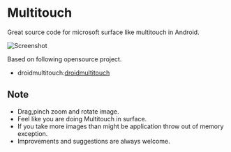 Multitouch
==========

Great source code for microsoft surface like multitouch in Android. 


![Screenshot](https://raw.github.com/bhavyahmehta/Multitouch/master/Multitouch/image1.png)


 Based on following opensource project.
 
 * droidmultitouch:[droidmultitouch](http://droidmultitouch.svn.sourceforge.net/)
 

## Note

 * Drag,pinch zoom and rotate image.
 * Feel like you are doing Multitouch in surface.
 * If you take more images than might be application throw out of memory exception.
 * Improvements and suggestions are always welcome.

